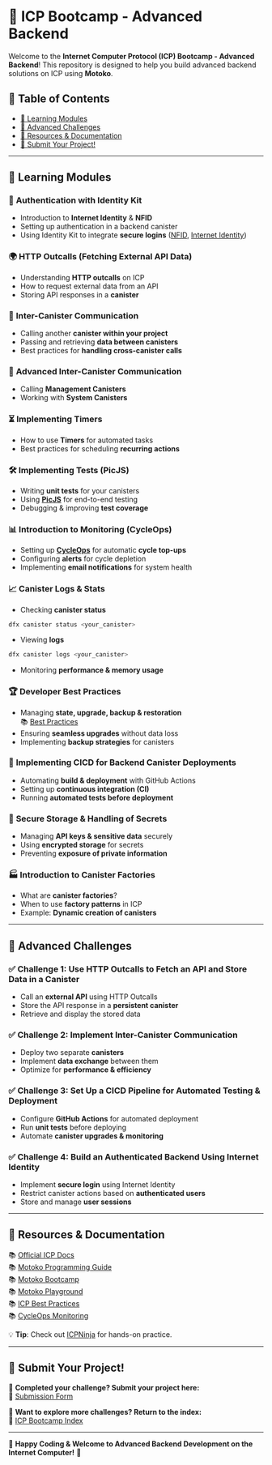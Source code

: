 # 🚀 ICP Bootcamp - Advanced Backend

Welcome to the **Internet Computer Protocol (ICP) Bootcamp - Advanced Backend**! This repository is designed to help you build advanced backend solutions on ICP using **Motoko**.

## 📜 Table of Contents
- [📖 Learning Modules](#-learning-modules)
- [🎯 Advanced Challenges](#-advanced-challenges)
- [🔗 Resources & Documentation](#-resources--documentation)
- [📩 Submit Your Project!](#-submit-your-project)

---

## 📖 Learning Modules

### 🔐 **Authentication with Identity Kit**
- Introduction to **Internet Identity** & **NFID**
- Setting up authentication in a backend canister
- Using Identity Kit to integrate **secure logins** ([NFID](https://nfid.one/), [Internet Identity](https://internetcomputer.org/docs/current/developer-docs/identity/internet-identity/overview))

### 🌍 **HTTP Outcalls (Fetching External API Data)**
- Understanding **HTTP outcalls** on ICP
- How to request external data from an API
- Storing API responses in a **canister**

### 🔗 **Inter-Canister Communication**
- Calling another **canister within your project**
- Passing and retrieving **data between canisters**
- Best practices for **handling cross-canister calls**

### 🔧 **Advanced Inter-Canister Communication**
- Calling **Management Canisters**
- Working with **System Canisters**

### ⏳ **Implementing Timers**
- How to use **Timers** for automated tasks
- Best practices for scheduling **recurring actions**

### 🛠️ **Implementing Tests (PicJS)**
- Writing **unit tests** for your canisters
- Using **[PicJS](https://github.com/hadronous/pic-js)** for end-to-end testing
- Debugging & improving **test coverage**

### 📊 **Introduction to Monitoring (CycleOps)**
- Setting up **[CycleOps](https://cycleops.dev/)** for automatic **cycle top-ups**
- Configuring **alerts** for cycle depletion
- Implementing **email notifications** for system health

### 📈 **Canister Logs & Stats**
- Checking **canister status**
```sh
dfx canister status <your_canister>
```
- Viewing **logs**
```sh
dfx canister logs <your_canister>
```
- Monitoring **performance & memory usage**

### 🏆 **Developer Best Practices**
- Managing **state, upgrade, backup & restoration**  
  📚 [Best Practices](https://internetcomputer.org/docs/current/developer-docs/smart-contracts/best-practices/general/#recommendation-state-backup-and-restoration)
- Ensuring **seamless upgrades** without data loss
- Implementing **backup strategies** for canisters

### 🔄 **Implementing CICD for Backend Canister Deployments**
- Automating **build & deployment** with GitHub Actions
- Setting up **continuous integration (CI)**
- Running **automated tests before deployment**

### 🔑 **Secure Storage & Handling of Secrets**
- Managing **API keys & sensitive data** securely
- Using **encrypted storage** for secrets
- Preventing **exposure of private information**

### 🏭 **Introduction to Canister Factories**
- What are **canister factories**?
- When to use **factory patterns** in ICP
- Example: **Dynamic creation of canisters**

---

## 🎯 Advanced Challenges

### ✅ **Challenge 1: Use HTTP Outcalls to Fetch an API and Store Data in a Canister**
- Call an **external API** using HTTP Outcalls
- Store the API response in a **persistent canister**
- Retrieve and display the stored data

### ✅ **Challenge 2: Implement Inter-Canister Communication**
- Deploy two separate **canisters**
- Implement **data exchange** between them
- Optimize for **performance & efficiency**

### ✅ **Challenge 3: Set Up a CICD Pipeline for Automated Testing & Deployment**
- Configure **GitHub Actions** for automated deployment
- Run **unit tests** before deploying
- Automate **canister upgrades & monitoring**

### ✅ **Challenge 4: Build an Authenticated Backend Using Internet Identity**
- Implement **secure login** using Internet Identity
- Restrict canister actions based on **authenticated users**
- Store and manage **user sessions**

---

## 🔗 Resources & Documentation
📚 [Official ICP Docs](https://internetcomputer.org/docs)  
📚 [Motoko Programming Guide](https://sdk.dfinity.org/docs/language-guide/motoko.html)  
📚 [Motoko Bootcamp](https://www.motokobootcamp.com/)  
📚 [Motoko Playground](https://m7sm4-2iaaa-aaaab-qabra-cai.raw.ic0.app/)  
📚 [ICP Best Practices](https://internetcomputer.org/docs/current/developer-docs/smart-contracts/best-practices/general/)  
📚 [CycleOps Monitoring](https://cycleops.dev/)  

💡 **Tip**: Check out [ICPNinja](https://icp.ninja/) for hands-on practice.

---

## 📩 Submit Your Project!

🎯 **Completed your challenge? Submit your project here:**  
📢 [Submission Form](https://docs.google.com/forms/d/e/1FAIpQLSfRDeUw9sckd9vVmfb9gQKs4btvZRlHLTNBTgN57HdxEnge2w/viewform?usp=dialog)  

📌 **Want to explore more challenges? Return to the index:**  
🔗 [ICP Bootcamp Index](https://github.com/pt-icp-hub/ICP-Bootcamp-Index?tab=readme-ov-file) 

---

🚀 **Happy Coding & Welcome to Advanced Backend Development on the Internet Computer!** 🚀
